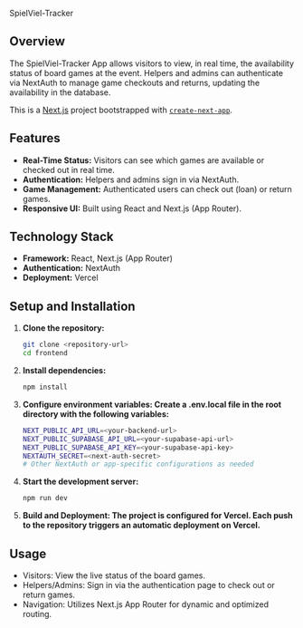 SpielViel-Tracker

## Overview

The SpielViel-Tracker App allows visitors to view, in real time, the availability status of board games at the event. Helpers and admins can authenticate via NextAuth to manage game checkouts and returns, updating the availability in the database.

This is a [Next.js](https://nextjs.org) project bootstrapped with [`create-next-app`](https://nextjs.org/docs/app/api-reference/cli/create-next-app).

## Features

- **Real-Time Status:** Visitors can see which games are available or checked out in real time.
- **Authentication:** Helpers and admins sign in via NextAuth.
- **Game Management:** Authenticated users can check out (loan) or return games.
- **Responsive UI:** Built using React and Next.js (App Router).

## Technology Stack

- **Framework:** React, Next.js (App Router)
- **Authentication:** NextAuth
- **Deployment:** Vercel

## Setup and Installation

1. **Clone the repository:**

   ```bash
   git clone <repository-url>
   cd frontend

   ```

2. **Install dependencies:**

   ```bash
   npm install

   ```

3. **Configure environment variables: Create a .env.local file in the root directory with the following variables:**

   ```bash
   NEXT_PUBLIC_API_URL=<your-backend-url>
   NEXT_PUBLIC_SUPABASE_API_URL=<your-supabase-api-url>
   NEXT_PUBLIC_SUPABASE_API_KEY=<your-supabase-api-key>
   NEXTAUTH_SECRET=<next-auth-secret>
   # Other NextAuth or app-specific configurations as needed
   ```

4. **Start the development server:**

   ```bash
   npm run dev

   ```

5. **Build and Deployment: The project is configured for Vercel. Each push to the repository triggers an automatic deployment on Vercel.**

## Usage

- Visitors: View the live status of the board games.
- Helpers/Admins: Sign in via the authentication page to check out or return games.
- Navigation: Utilizes Next.js App Router for dynamic and optimized routing.
